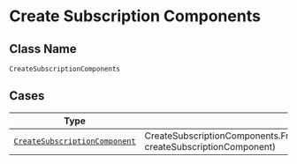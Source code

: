 
# Create Subscription Components

## Class Name

`CreateSubscriptionComponents`

## Cases

| Type | Factory Method |
|  --- | --- |
| [`CreateSubscriptionComponent`](../../../doc/models/create-subscription-component.md) | CreateSubscriptionComponents.FromCreateSubscriptionComponent(CreateSubscriptionComponent createSubscriptionComponent) |

